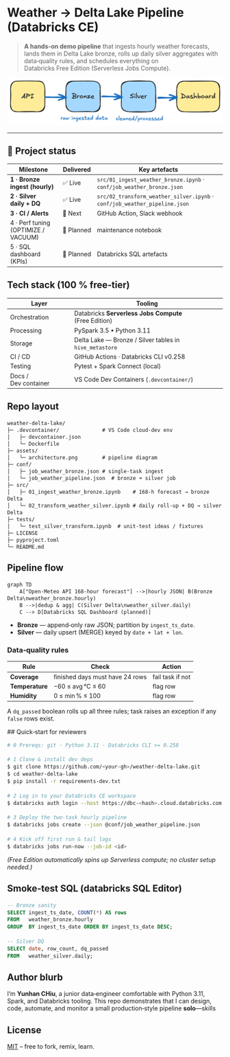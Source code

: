 # Weather → Delta Lake Pipeline (Databricks CE)

> **A hands‑on demo pipeline** that ingests hourly weather forecasts, lands them in Delta Lake bronze, rolls up daily silver aggregates with data‑quality rules, and schedules everything on Databricks Free Edition (Serverless Jobs Compute).

![Architecture diagram](assets/architecture.png)

---

## 📌 Project status

| Milestone                           | Delivered  | Key artefacts                                                              |
| ----------------------------------- | ---------- | -------------------------------------------------------------------------- |
| **1 · Bronze ingest (hourly)**      | ✅ Live     | `src/01_ingest_weather_bronze.ipynb` · `conf/job_weather_bronze.json`      |
| **2 · Silver daily + DQ**           | ✅ Live     | `src/02_transform_weather_silver.ipynb` · `conf/job_weather_pipeline.json` |
| **3 · CI / Alerts**                 | 🔄 Next    | GitHub Action, Slack webhook                                               |
| 4 · Perf tuning (OPTIMIZE / VACUUM) | 🔄 Planned | maintenance notebook                                                       |
| 5 · SQL dashboard (KPIs)            | 🔄 Planned | Databricks SQL artefacts                                                   |

## Tech stack (100 % free‑tier)

| Layer                | Tooling                                                 |
| -------------------- | ------------------------------------------------------- |
| Orchestration        | Databricks **Serverless Jobs Compute** (Free Edition)   |
| Processing           | PySpark 3.5 • Python 3.11                               |
| Storage              | Delta Lake — Bronze / Silver tables in `hive_metastore` |
| CI / CD              | GitHub Actions · Databricks CLI v0.258                  |
| Testing              | Pytest + Spark Connect (local)                          |
| Docs / Dev container | VS Code Dev Containers (`.devcontainer/`)               |

## Repo layout

```
weather-delta-lake/
├─ .devcontainer/              # VS Code cloud‑dev env
│   ├─ devcontainer.json
│   └─ Dockerfile
├─ assets/
│   └─ architecture.png        # pipeline diagram
├─ conf/
│   ├─ job_weather_bronze.json # single‑task ingest
│   └─ job_weather_pipeline.json  # bronze ➜ silver job
├─ src/
│   ├─ 01_ingest_weather_bronze.ipynb    # 168‑h forecast → bronze Delta
│   └─ 02_transform_weather_silver.ipynb # daily roll‑up + DQ → silver Delta
├─ tests/
│   └─ test_silver_transform.ipynb  # unit‑test ideas / fixtures
├─ LICENSE
├─ pyproject.toml
└─ README.md
```

## Pipeline flow

```mermaid
graph TD
    A["Open-Meteo API 168-hour forecast"] -->|hourly JSON| B(Bronze Delta\nweather_bronze.hourly)
    B -->|dedup & agg| C(Silver Delta\nweather_silver.daily)
    C --> D[Databricks SQL Dashboard (planned)]
```

* **Bronze** — append‑only raw JSON; partition by `ingest_ts_date`.
* **Silver** — daily upsert (MERGE) keyed by `date + lat + lon`.

### Data‑quality rules

| Rule            | Check                           | Action           |
| --------------- | ------------------------------- | ---------------- |
| **Coverage**    | finished days must have 24 rows | fail task if not |
| **Temperature** | −60 ≤ avg °C ≤ 60               | flag row         |
| **Humidity**    | 0 ≤ min % ≤ 100                 | flag row         |

A `dq_passed` boolean rolls up all three rules; task raises an exception if any `false` rows exist.

## Quick‑start for reviewers

```bash
# 0 Prereqs: git · Python 3.11 · Databricks CLI >= 0.258

# 1 Clone & install dev deps
$ git clone https://github.com/<your-gh>/weather-delta-lake.git
$ cd weather-delta-lake
$ pip install -r requirements-dev.txt

# 2 Log in to your Databricks CE workspace
$ databricks auth login --host https://dbc-<hash>.cloud.databricks.com --token

# 3 Deploy the two‑task hourly pipeline
$ databricks jobs create --json @conf/job_weather_pipeline.json

# 4 Kick off first run & tail logs
$ databricks jobs run-now --job-id <id>
```

*(Free Edition automatically spins up Serverless compute; no cluster setup needed.)*

## Smoke‑test SQL (databricks SQL Editor)

```sql
-- Bronze sanity
SELECT ingest_ts_date, COUNT(*) AS rows
FROM   weather_bronze.hourly
GROUP  BY ingest_ts_date ORDER BY ingest_ts_date DESC;

-- Silver DQ
SELECT date, row_count, dq_passed
FROM   weather_silver.daily;
```

## Author blurb

I’m **Yunhan CHiu**, a junior data‑engineer comfortable with Python 3.11, Spark, and Databricks tooling.
This repo demonstrates that I can design, code, automate, and monitor a small production‑style pipeline **solo**—skills 


## License

[MIT](LICENSE) – free to fork, remix, learn.
